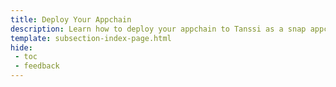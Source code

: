 ```yaml
---
title: Deploy Your Appchain
description: Learn how to deploy your appchain to Tanssi as a snap appchain for short-term testing or as a dedicated Tanssi appchain for long-term testing.
template: subsection-index-page.html
hide:
 - toc
 - feedback
---
```

